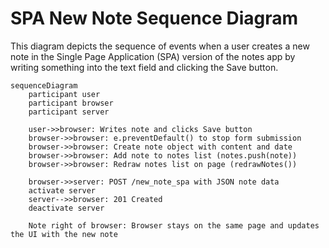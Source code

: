 # SPA New Note Sequence Diagram

This diagram depicts the sequence of events when a user creates a new note in the Single Page Application (SPA) version of the notes app by writing something into the text field and clicking the Save button.

```mermaid
sequenceDiagram
    participant user
    participant browser
    participant server

    user->>browser: Writes note and clicks Save button
    browser->>browser: e.preventDefault() to stop form submission
    browser->>browser: Create note object with content and date
    browser->>browser: Add note to notes list (notes.push(note))
    browser->>browser: Redraw notes list on page (redrawNotes())

    browser->>server: POST /new_note_spa with JSON note data
    activate server
    server-->>browser: 201 Created
    deactivate server

    Note right of browser: Browser stays on the same page and updates the UI with the new note
